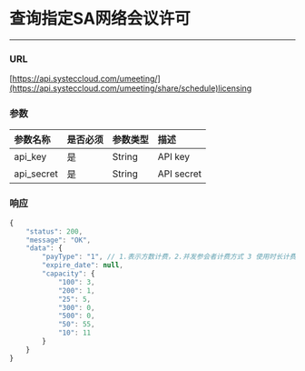 # 查询指定SA网络会议许可

---

### URL

[https://api.systeccloud.com/umeeting/](https://api.systeccloud.com/umeeting/share/schedule)licensing

### 参数

| 参数名称 | 是否必须 | 参数类型 | 描述 |
| :--- | :--- | :--- | :--- |
| api\_key | 是 | String | API key |
| api\_secret | 是 | String | API secret |

### 响应

```js
{
    "status": 200,
    "message": "OK",
    "data": {
        "payType": "1", // 1.表示方数计费，2.并发参会者计费方式 3 使用时长计费 
        "expire_date": null,
        "capacity": {
            "100": 3,
            "200": 1,
            "25": 5,
            "300": 0,
            "500": 0,
            "50": 55,
            "10": 11
        }
    }
}
```



